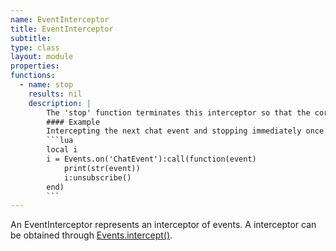 ```yaml
---
name: EventInterceptor
title: EventInterceptor
subtitle:
type: class
layout: module
properties:
functions:
  - name: stop
    results: nil
    description: |
        The 'stop' function terminates this interceptor so that the corresponding function is no longer called for new events.
        #### Example
        Intercepting the next chat event and stopping immediately once the first one occurs.
        ```lua
        local i
        i = Events.on('ChatEvent'):call(function(event)
            print(str(event))
            i:unsubscribe()
        end)
        ```
---
```


An <span class="notranslate">EventInterceptor</span> represents an interceptor of events. A interceptor can be obtained through [Events.intercept()](/modules/Events#intercept).
